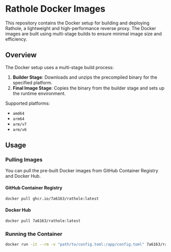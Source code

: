 # Rathole Docker Images

This repository contains the Docker setup for building and deploying Rathole, a lightweight and high-performance reverse proxy. The Docker images are built using multi-stage builds to ensure minimal image size and efficiency.

## Overview

The Docker setup uses a multi-stage build process:
1. **Builder Stage**: Downloads and unzips the precompiled binary for the specified platform.
2. **Final Image Stage**: Copies the binary from the builder stage and sets up the runtime environment.

Supported platforms:
- `amd64`
- `arm64`
- `arm/v7`
- `arm/v6`

## Usage

### Pulling Images

You can pull the pre-built Docker images from GitHub Container Registry and Docker Hub.

#### GitHub Container Registry

```bash
docker pull ghcr.io/7a6163/rathole:latest
```

#### Docker Hub

```bash
docker pull 7a6163/rathole:latest
```

### Running the Container

```bash
docker run -it --rm -v "path/to/config.toml:/app/config.toml" 7a6163/rathole --server /app/config.toml
```
